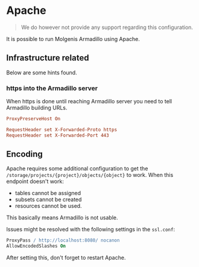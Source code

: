 # Apache

> We do however not provide any support regarding this configuration.

It is possible to run Molgenis Armadillo using Apache.

## Infrastructure related

Below are some hints found.

### https into the Armadillo server

When https is done until reaching Armadillo server you need to tell Armadillo building URLs.

```conf
ProxyPreserveHost On

RequestHeader set X-Forwarded-Proto https
RequestHeader set X-Forwarded-Port 443
```

## Encoding

Apache requires some additional configuration to get the `/storage/projects/{project}/objects/{object}` to work. When this endpoint doesn't work:

- tables cannot be assigned
- subsets cannot be created
- resources cannot be used.

This basically means Armadillo is not usable. 

Issues might be resolved with the following settings in the `ssl.conf`:

```apache
ProxyPass / http://localhost:8080/ nocanon
AllowEncodedSlashes On
```

After setting this, don't forget to restart Apache.
